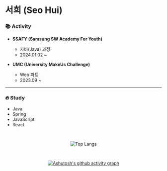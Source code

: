 # 서희 (Seo Hui)

### 📚 Activity

- **SSAFY (Samsung SW Academy For Youth)**
  - 자바(Java) 과정
  - 2024.01.02 ~    

- **UMC (University MakeUs Challenge)**
  - Web 파트
  - 2023.09 ~

---
### 🔥 Study
- Java
- Spring
- JavaScript
- React

<div align=center>
<br />

![Top Langs](https://github-readme-stats.vercel.app/api/top-langs/?username=seoh77&layout=compact&theme=dark)

<br />

[![Ashutosh's github activity graph](https://github-readme-activity-graph.vercel.app/graph?username=seoh77&theme=react-dark)](https://github.com/seoh77/github-readme-activity-graph)

</div>
